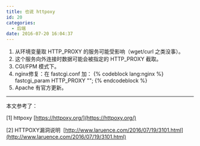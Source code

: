 ```yaml
---
title: 也说 httpoxy
id: 20
categories:
  - 后端
date: 2016-07-20 16:04:37
---
```


1.  从环境变量取 HTTP_PROXY 的服务可能受影响（wget/curl 之类没事）。
2.  这个服务向外连接时数据可能会被指定的 HTTP_PROXY 截取。
3.  CGI/FPM 模式下。
4.  nginx修复：在 fastcgi.conf 加：
{% codeblock lang:nginx %}
fastcgi_param HTTP_PROXY "";
{% endcodeblock %}
5.  Apache 有官方更新。

<!--more-->

* * *

本文参考了：

[1] httpoxy [https://httpoxy.org/](https://httpoxy.org/)

[2] HTTPOXY漏洞说明  [http://www.laruence.com/2016/07/19/3101.html](http://www.laruence.com/2016/07/19/3101.html)
